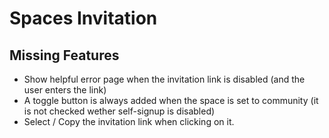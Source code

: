 # Spaces Invitation

## Missing Features
- Show helpful error page when the invitation link is disabled (and the user enters the link)
- A toggle button is always added when the space is set to community (it is not checked wether self-signup is disabled)
- Select / Copy the invitation link when clicking on it.
